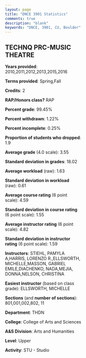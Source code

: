 ```yaml
---
layout: page
title: "DNCE 3901 Statistics"
comments: true
description: "blank"
keywords: "DNCE, 3901, CU, Boulder"
--- 
```

<head>
<script src="https://ajax.googleapis.com/ajax/libs/jquery/2.1.3/jquery.min.js"></script>
<script src="https://dl.dropboxusercontent.com/s/pc42nxpaw1ea4o9/highcharts.js?dl=0"></script>
<!-- <script src="../assets/js/highcharts.js"></script> -->
<style type="text/css">@font-face {
	font-family: "Bebas Neue";
	src: url(https://www.filehosting.org/file/details/544349/BebasNeue%20Regular.otf) format("opentype");
	}
	h1.Bebas { 
		font-family: "Bebas Neue", Verdana, Tahoma;
	}
</style>
</head>
<body>
	<div id="container" style="float: right; width: 45%; height: 88%; margin-left: 2.5%; margin-right: 2.5%;"></div>
	<script language="JavaScript">
		$(document).ready(function() {
		var chart = {type: 'column'};
		var title = {text: 'Grade Distribution'};
		var xAxis = {categories: ['A','B','C','D','F'],crosshair: true};
		var yAxis = {min: 0,title: {text: 'Percentage'}};
		var tooltip = {headerFormat: '<center><b><span style="font-size:20px">{point.key}</span></b></center>',
		               pointFormat: '<td style="padding:0"><b>{point.y:.1f}%</b></td>',
		               footerFormat: '</table>',shared: true,useHTML: true};
		var plotOptions = {column: {pointPadding: 0.0,borderWidth: 0}};  
		var credits = {enabled: false};var series= [{name: 'Percent',data: [62.93,29.76,4.88,0.49,1.95,]}];
		var json = {};
		json.chart = chart;
		json.title = title;
		json.tooltip = tooltip;
		json.xAxis = xAxis;
		json.yAxis = yAxis;  
		json.series = series;
		json.plotOptions = plotOptions;  
		json.credits = credits;
		$('#container').highcharts(json);
	});
	</script>
</body>
			   
## TECHNQ PRC-MUSIC THEATRE

**Years provided**: 2010,2011,2012,2013,2015,2016

**Terms provided**: Spring,Fall

**Credits**: 2

**RAP/Honors class?** RAP

**Percent grade**: 99.45%

**Percent withdrawn**: 1.22%

**Percent incomplete**: 0.25%

**Proportion of students who dropped**: 1.9

**Average grade** (4.0 scale): 3.55

**Standard deviation in grades**: 18.02

**Average workload** (raw): 1.63

**Standard deviation in workload** (raw): 0.61

**Average course rating** (6 point scale): 4.59

**Standard deviation in course rating** (6 point scale): 1.55

**Average instructor rating** (6 point scale): 4.82

**Standard deviation in instructor rating** (6 point scale): 1.59

**Instructors**: STIEHL, PAMYLA A,HARRIS, LORENZO R.,ELLSWORTH, MICHELLE,MASSON, GABRIEL EMILE,DIACHENKO, NADA,MEJIA, DONNA,NELSON, CHRISTINA

**Easiest instructor** (based on class grade): ELLSWORTH, MICHELLE

**Sections** (and **number of sections**): 801,001,002,802, 11

**Department**: THDN

**College**: College of Arts and Sciences

**A&S Division**: Arts and Humanities

**Level**: Upper

**Activity**: STU - Studio